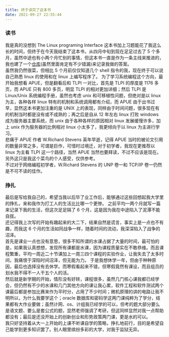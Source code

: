 ```yaml
---
title: 终于读完了这本书
date: 2021-09-27 22:55:44
---
```


### 读书

我是真的没想到 The Linux programing Interface 这本书加上习题能花了我这么长的时间，但终于在今天我结束了这本书，从四月中旬到现在足足过去了 5 个多月，虽然中途也有小两个月忙别的事情，但这本书一直是作为一条主线来推进的，我也建了一个[仓库](https://github.com/sunhuiquan/tlpi-learn)(虽然里面肯定有不少错漏)来记录我做的答案。  
虽然我仍然很菜，但相比 5 个月前仅仅知道几个 shell 指令的我，现在终于可以说自己熟悉 linux 的使用和在 linux 上编写程序了。
为了学习系统编程这个方向，最开始我想看 APUE，但是翻看后和 TLPI 一对比，首先是 TLPI 的厚度是 1176 多页，而 APUE 只有 800 多页，明显 TLPI 的相对更加详细；然后 TLPI 是 Linux/Unix 系统编程手册，虽然也考虑 unix 和可移植性问题，但绝对是以 linux 为主，各种各样 linux 特有的机制和系统调用都有介绍，而 APUE 由于出书过早，显然这本书更加注重的是 UNIX 上的表现，同样由于时间问题，很多现在有的机制当时都是没有或不成熟的；再之后是自从 12 年左右 linux 打败 windows 成为服务器主要系统，而 unix 由于各种各样的原因相对 linux 发展缓慢许多，加上 unix 作为服务器的比例相对 linux 小太多了，我更倾向于以 linux 为主进行学习。  
悲痛于 APUE 作者 W.Richard Stevens 英年早逝，记得 APUE 当时的被论文引用的数量非常之多，可谓是巨作，可惜时过境迁，对于初学者，我现在更推荐以 linux 为主看 TLPI 这一个路径，当然 APUE 当然也要拜读，不过不应该是现在。另外这只是我这个菜鸟的个人感受，仅供参考。  
不过对于网络编程初学者，W.Richard Stevens 的 UNP 卷一和 TCP/IP 卷一仍然是不可不读的佳作。

### 挣扎

最后是写给我自己的，希望当我以后毕了业工作后，能够通过这些回想起我大学里的挣扎，来和我作为打工人的生活比比哪一个更惨。
之前平均一两个月就写一篇来记录下我的生活，但这次足足隔了 6 个月，这是因为我在中途陷入了泥潭不能自拔。  
还记得我上次写的开始有趣起来的大二下，结果自然是谎言，事实上是一点也不有趣，而我这 6 个月的生活如同战争一样，随着时间的流动，我深深陷入了战争的沼泽。  
首先是课业一点也没有意思，很多不知所谓的水课占据了大量的时间，最可怕的是，如果我认真想想，发现所有课都是水课，因为课程质量实在不敢恭维。而且课程繁重，平均一周近二十节课加上一周三四个课程的实验作业，让我失去了太多时间，我痛恨于深陷时间沼泽，但无能为力。
于是我想休学一年，但由于种种原因，最后也选择没有去休学。而寒假看起来不错，但寒假竟然有课设，而且组员的划水我不得不一人干五个人的活。  
然后就是新学期的开始，情形没有好转，课程很多，虽然几门核心课我都已经学会，但仍然有不少的水课和几门其他方向的课让我心累，软件工程和软件测试两个课最后都是参加比赛来作为平时分，占用了不少时间；微机原理的讲的电路让我不明所以，为什么我要学这个；oracle 数据库和密码学这两门课纯粹为了学分，结果都有大作业要做；虽然计网、os、计组我已经学的可以，但考的题大部分要么是语文题、要么是套公式的题，显然老师强调了考研，但这同样显然对我一点帮助都没有；最后是还没开始上的创新创业和形势政策两门课，更是水的可以。  
我只好坚持着从大一上开始的上课不听课自学的策略，挣扎地前行，目的是希望自己能学到更多知识罢了。别人眼里缤纷多彩的大学，对我于监狱无异。
